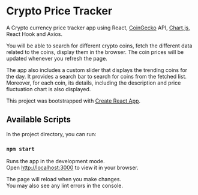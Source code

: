# Crypto Price Tracker

A Crypto currency price tracker app using React, [CoinGecko](https://www.coingecko.com) API, [Chart.js](https://www.chartjs.org/), React Hook and Axios.

You will be able to search for different crypto coins, fetch the different data related to the coins, display them in the browser. The coin prices will be updated whenever you refresh the page.

The app also includes a custom slider that displays the trending coins for the day. It provides a search bar to search for coins from the fetched list. Moreover, for each coin, its details, including the description and price fluctuation chart is also displayed.

This project was bootstrapped with [Create React App](https://github.com/facebook/create-react-app).

## Available Scripts

In the project directory, you can run:

### `npm start`

Runs the app in the development mode.\
Open [http://localhost:3000](http://localhost:3000) to view it in your browser.

The page will reload when you make changes.\
You may also see any lint errors in the console.
